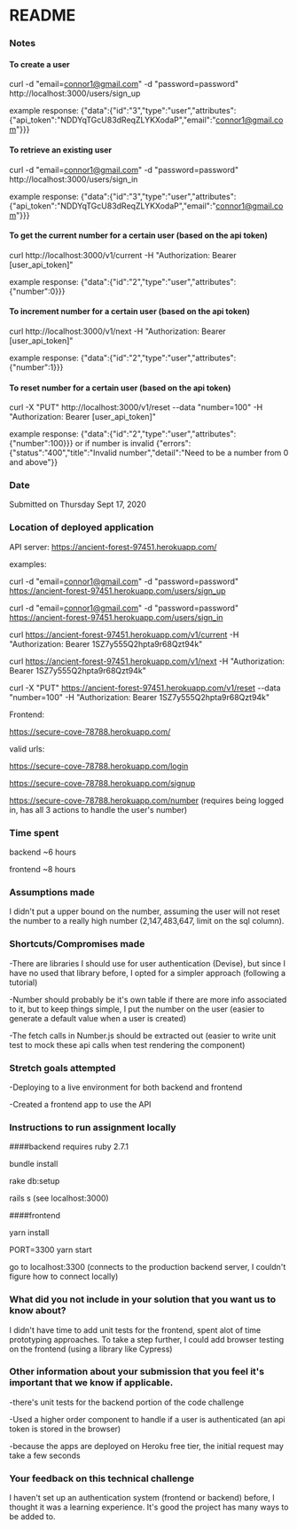 # README

### Notes
#### To create a user

curl -d "email=connor1@gmail.com" -d "password=password" http://localhost:3000/users/sign_up

example response: {"data":{"id":"3","type":"user","attributes":{"api_token":"NDDYqTGcU83dReqZLYKXodaP","email":"connor1@gmail.com"}}}

#### To retrieve an existing user

curl -d "email=connor1@gmail.com" -d "password=password" http://localhost:3000/users/sign_in

example response: {"data":{"id":"3","type":"user","attributes":{"api_token":"NDDYqTGcU83dReqZLYKXodaP","email":"connor1@gmail.com"}}}

#### To get the current number for a certain user (based on the api token)

curl http://localhost:3000/v1/current -H "Authorization: Bearer [user_api_token]"

example response: {"data":{"id":"2","type":"user","attributes":{"number":0}}}

#### To increment number for a certain user (based on the api token)

curl http://localhost:3000/v1/next -H "Authorization: Bearer [user_api_token]"

example response: {"data":{"id":"2","type":"user","attributes":{"number":1}}}

#### To reset number for a certain user (based on the api token)

curl -X "PUT" http://localhost:3000/v1/reset --data "number=100" -H "Authorization: Bearer [user_api_token]"

example response: {"data":{"id":"2","type":"user","attributes":{"number":100}}}
or if number is invalid {"errors":{"status":"400","title":"Invalid number","detail":"Need to be a number from 0 and above"}}

### Date
Submitted on Thursday Sept 17, 2020

### Location of deployed application
API server: https://ancient-forest-97451.herokuapp.com/

examples:

curl -d "email=connor1@gmail.com" -d "password=password" https://ancient-forest-97451.herokuapp.com/users/sign_up

curl -d "email=connor1@gmail.com" -d "password=password" https://ancient-forest-97451.herokuapp.com/users/sign_in

curl https://ancient-forest-97451.herokuapp.com/v1/current -H "Authorization: Bearer 1SZ7y555Q2hpta9r68Qzt94k"

curl https://ancient-forest-97451.herokuapp.com/v1/next -H "Authorization: Bearer 1SZ7y555Q2hpta9r68Qzt94k"

curl -X "PUT" https://ancient-forest-97451.herokuapp.com/v1/reset --data "number=100" -H "Authorization: Bearer 1SZ7y555Q2hpta9r68Qzt94k"

Frontend:

https://secure-cove-78788.herokuapp.com/

valid urls:

https://secure-cove-78788.herokuapp.com/login

https://secure-cove-78788.herokuapp.com/signup

https://secure-cove-78788.herokuapp.com/number (requires being logged in, has all 3 actions to handle the user's number)


### Time spent
backend ~6 hours

frontend ~8 hours

### Assumptions made
I didn't put a upper bound on the number, assuming the user will not reset the number to a really
high number (2,147,483,647, limit on the sql column).

### Shortcuts/Compromises made
-There are libraries I should use for user authentication (Devise), but since I have no used that library before,
I opted for a simpler approach (following a tutorial)

-Number should probably be it's own table if there are more info associated to it, but to keep things simple,
I put the number on the user (easier to generate a default value when a user is created)

-The fetch calls in Number.js should be extracted out (easier to write unit test to mock these api calls when test rendering the component)

### Stretch goals attempted
-Deploying to a live environment for both backend and frontend

-Created a frontend app to use the API

### Instructions to run assignment locally
####backend
requires ruby 2.7.1

bundle install

rake db:setup

rails s (see localhost:3000)


####frontend

yarn install

PORT=3300 yarn start

go to localhost:3300 (connects to the production backend server, I couldn't figure how to connect locally)

### What did you not include in your solution that you want us to know about?
I didn't have time to add unit tests for the frontend, spent alot of time prototyping approaches.
To take a step further, I could add browser testing on the frontend (using a library like Cypress)

### Other information about your submission that you feel it's important that we know if applicable.
-there's unit tests for the backend portion of the code challenge

-Used a higher order component to handle if a user is authenticated (an api token is stored in the browser)

-because the apps are deployed on Heroku free tier, the initial request may take a few seconds

### Your feedback on this technical challenge
I haven't set up an authentication system (frontend or backend) before, I thought it was a learning experience.
It's good the project has many ways to be added to.